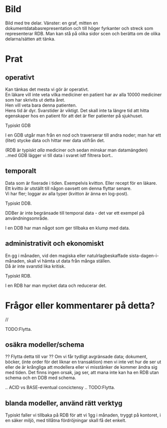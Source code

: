# Bild

Bild med tre delar. Vänster: en graf, mitten en dokumentdatabasrepresentation och till höger fyrkanter och streck som representerar RDB.
Man kan stå på olika sidor scen och berätta om de olika delarna/sätten att tänka.

# Prat

## operativt

Kan tänkas det mesta vi gör är operativt.  
En läkare vill inte veta vilka mediciner en patient har av alla 10000 mediciner som har skrivits ut detta året.  
Hen vill veta bara denna patienten.  
Hens tid är dyr. Svarstider är viktigt. Det skall inte ta längre tid att hitta egenskaper hos en patient för att det är fler patienter på sjukhuset.  

Typiskt GDB

I en GDB utgår man från en nod och traverserar till andra noder; man har ett (litet) stycke data och hittar mer data utifrån det.

(RDB är typiskt _alla_ mediciner och sedan minskar man datamängden)  
..med GDB lägger vi till data i svaret istf filtrera bort..

## temporalt

Data som är fixerade i tiden. Exempelvis kvitton. Eller recept för en läkare.  
Ett kvitto är utställt till någon oavsett om denna flyttar senare.  
Vi har fler; loggar av alla typer (kvitton är änna en log-post).

Typiskt DDB.

DDBer är inte begränsade till temporal data - det var ett exempel på användningsområde.  

I en DDB har man något som ger tillbaka en klump med data.  

## administrativit och ekonomiskt

En gg i månaden, vid den magiska eller natulrlagbeskaffade sista-dagen-i-månaden, skall vi hämta ut data från många ställen.  
Då är inte svarstid lika kritisk.

Typiskt RDB.

I en RDB har man mycket data och reducerar det.

# Frågor eller kommentarer på detta?

//

TODO:Flytta.
## osäkra modeller/schema
?? Flytta detta till var ??
Om vi får tydligt avgränsade data; dokument, böcker, (inte order för det liknar en transaktion) men vi inte vet hur de ser ut 
eller de är krångliga att modellera eller vi misstänker de kommer ändra sig med tiden.
Det finns ingen orsak, jag ser, att mana inte kan ha en RDB utan schema och en DDB med schema.

.. ACID vs BASE-eventual concictensy .. TODO:Flytta.

## blanda modeller, använd rätt verktyg

Typiskt faller vi tillbaka på RDB för att vi 1gg i månaden, tryggt på kontoret, i en säker miljö, med tillåtna fördröjningar
skall få det enkelt.

